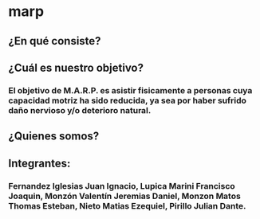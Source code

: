 # marp

## ¿En qué consiste?

## ¿Cuál es nuestro objetivo?

### El objetivo de M.A.R.P. es asistir fisicamente a personas cuya capacidad motriz ha sido reducida, ya sea por haber sufrido daño nervioso y/o deterioro natural.

## ¿Quienes somos?

## Integrantes:
### Fernandez Iglesias Juan Ignacio, Lupica Marini Francisco Joaquin, Monzón Valentín Jeremias Daniel, Monzon Matos Thomas Esteban, Nieto Matias Ezequiel, Pirillo Julian Dante.